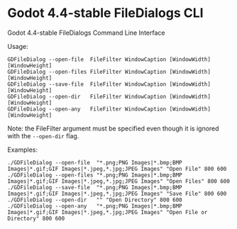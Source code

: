 # Godot 4.4-stable FileDialogs CLI
Godot 4.4-stable FileDialogs Command Line Interface

Usage:
```
GDFileDialog --open-file  FileFilter WindowCaption [WindowWidth] [WindowHeight]
GDFileDialog --open-files FileFilter WindowCaption [WindowWidth] [WindowHeight]
GDFileDialog --save-file  FileFilter WindowCaption [WindowWidth] [WindowHeight]
GDFileDialog --open-dir   FileFilter WindowCaption [WindowWidth] [WindowHeight]
GDFileDialog --open-any   FileFilter WindowCaption [WindowWidth] [WindowHeight]
```

Note: the FileFilter argument must be specified even though it is ignored with the `--open-dir` flag.

Examples:
```
./GDFileDialog --open-file  "*.png;PNG Images|*.bmp;BMP Images|*.gif;GIF Images|*.jpeg,*.jpg;JPEG Images" "Open File" 800 600
./GDFileDialog --open-files "*.png;PNG Images|*.bmp;BMP Images|*.gif;GIF Images|*.jpeg,*.jpg;JPEG Images" "Open Files" 800 600
./GDFileDialog --save-file  "*.png;PNG Images|*.bmp;BMP Images|*.gif;GIF Images|*.jpeg,*.jpg;JPEG Images" "Save File" 800 600
./GDFileDialog --open-dir   "" "Open Directory" 800 600
./GDFileDialog --open-any   "*.png;PNG Images|*.bmp;BMP Images|*.gif;GIF Images|*.jpeg,*.jpg;JPEG Images" "Open File or Directory" 800 600
```
